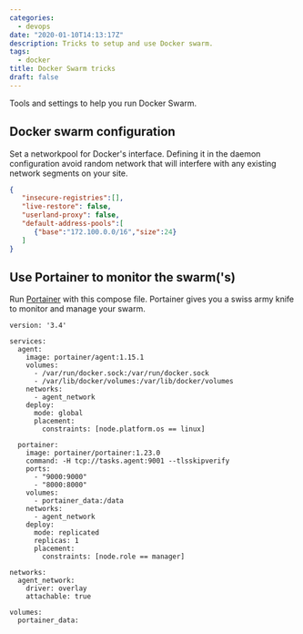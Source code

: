 ```yaml
---
categories:
  - devops
date: "2020-01-10T14:13:17Z"
description: Tricks to setup and use Docker swarm.
tags:
  - docker
title: Docker Swarm tricks
draft: false
---
```


Tools and settings to help you run Docker Swarm.
<!--more-->

## Docker swarm configuration

Set a networkpool for Docker's interface. Defining it in the daemon configuration avoid random 
network that will interfere with any existing network segments on your site.

```json
{
   "insecure-registries":[],
   "live-restore": false,
   "userland-proxy": false,
   "default-address-pools":[
      {"base":"172.100.0.0/16","size":24}
   ]
}
```

## Use Portainer to monitor the swarm('s)

Run [Portainer](https://www.portainer.io/) with this compose file. Portainer gives you a swiss
army knife to monitor and manage your swarm.

```docker
version: '3.4'

services:
  agent:
    image: portainer/agent:1.15.1
    volumes:
      - /var/run/docker.sock:/var/run/docker.sock
      - /var/lib/docker/volumes:/var/lib/docker/volumes
    networks:
      - agent_network
    deploy:
      mode: global
      placement:
        constraints: [node.platform.os == linux]

  portainer:
    image: portainer/portainer:1.23.0
    command: -H tcp://tasks.agent:9001 --tlsskipverify
    ports:
      - "9000:9000"
      - "8000:8000"
    volumes:
      - portainer_data:/data
    networks:
      - agent_network
    deploy:
      mode: replicated
      replicas: 1
      placement:
        constraints: [node.role == manager]

networks:
  agent_network:
    driver: overlay
    attachable: true

volumes:
  portainer_data:
```
